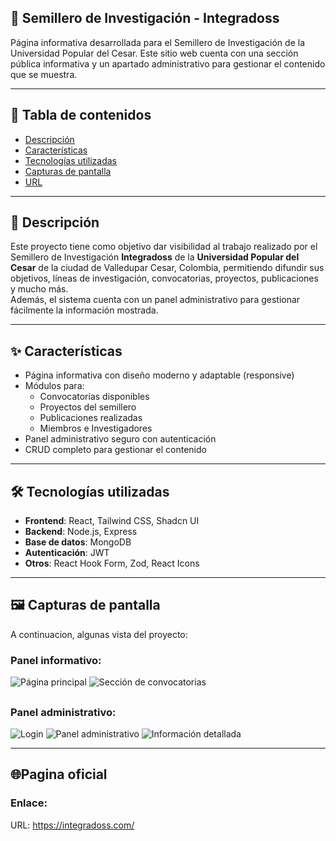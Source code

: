 ## 🌱 Semillero de Investigación - Integradoss

Página informativa desarrollada para el Semillero de Investigación de la Universidad Popular del Cesar. Este sitio web cuenta con una sección pública informativa y un apartado administrativo para gestionar el contenido que se muestra.

---

## 📌 Tabla de contenidos

- [Descripción](#descripción)
- [Características](#características)
- [Tecnologías utilizadas](#tecnologías-utilizadas)
- [Capturas de pantalla](#capturas-de-pantalla)
- [URL](#URL)

---

## 🧾 Descripción

Este proyecto tiene como objetivo dar visibilidad al trabajo realizado por el Semillero de Investigación **Integradoss** de la **Universidad Popular del Cesar** de la ciudad de Valledupar Cesar, Colombia, permitiendo difundir sus objetivos, líneas de investigación, convocatorias, proyectos, publicaciones y mucho más.  
Además, el sistema cuenta con un panel administrativo para gestionar fácilmente la información mostrada.

---

## ✨ Características

- Página informativa con diseño moderno y adaptable (responsive)
- Módulos para:
  - Convocatorias disponibles
  - Proyectos del semillero
  - Publicaciones realizadas
  - Miembros e Investigadores
- Panel administrativo seguro con autenticación
- CRUD completo para gestionar el contenido

---

## 🛠 Tecnologías utilizadas

- **Frontend**: React, Tailwind CSS, Shadcn UI  
- **Backend**: Node.js, Express  
- **Base de datos**: MongoDB  
- **Autenticación**: JWT  
- **Otros**: React Hook Form, Zod, React Icons

---

## 🖼️ Capturas de pantalla

A continuacion, algunas vista del proyecto:

### Panel informativo:
![Página principal](https://github.com/user-attachments/assets/cc4c1b4d-4bee-4099-af64-dc0f8d7d83d6)
![Sección de convocatorias](https://github.com/user-attachments/assets/5f971892-8b31-4611-8b8f-2028b4da1990)
##

### Panel administrativo:
![Login](https://github.com/user-attachments/assets/79189313-4000-4ea8-999a-7ea9ac179ebb)
![Panel administrativo](https://github.com/user-attachments/assets/a81a2d35-3997-4bad-be8a-528bc3bd49d8)
![Información detallada](https://github.com/user-attachments/assets/1adea4b9-bac5-4165-9132-9e6205d9bb00)

---

## 🌐Pagina oficial

### Enlace:
URL: https://integradoss.com/
